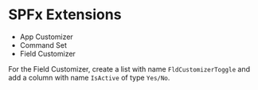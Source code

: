 # SPFx Extensions

- App Customizer
- Command Set
- Field Customizer

For the Field Customizer, create a list with name `FldCustomizerToggle` and add a column with name `IsActive` of type `Yes/No`.